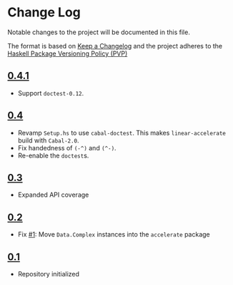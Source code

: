 # Change Log

Notable changes to the project will be documented in this file.

The format is based on [Keep a Changelog](http://keepachangelog.com/) and the
project adheres to the [Haskell Package Versioning Policy
(PVP)](https://pvp.haskell.org)


## [0.4.1]

* Support `doctest-0.12`.

## [0.4]

* Revamp `Setup.hs` to use `cabal-doctest`. This makes `linear-accelerate`
  build with `Cabal-2.0`.
* Fix handedness of `(-^)` and `(^-)`.
* Re-enable the `doctest`s.

## [0.3]

* Expanded API coverage

## [0.2]

* Fix [#1]: Move `Data.Complex` instances into the `accelerate` package

## [0.1]

* Repository initialized


[0.4.1]:  https://github.com/ekmett/linear-accelerate/compare/v0.4...v0.4.1
[0.4]:    https://github.com/ekmett/linear-accelerate/compare/v0.3...v0.4
[0.3]:    https://github.com/ekmett/linear-accelerate/compare/v0.2...v0.3
[0.2]:    https://github.com/ekmett/linear-accelerate/compare/v0.1...v0.2
[0.1]:    https://github.com/ekmett/linear-accelerate/compare/3db20f05af0a1488fcbc3ea28f8561ce73289b73...v0.1

[#1]:     https://github.com/ekmett/linear-accelerate/issues/1

